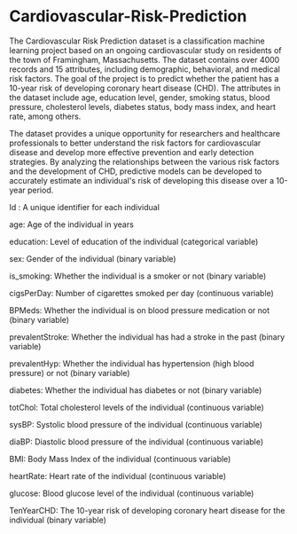 # Cardiovascular-Risk-Prediction
The Cardiovascular Risk Prediction dataset is a classification machine learning project based on an ongoing cardiovascular study on residents of the town of Framingham, Massachusetts. The dataset contains over 4000 records and 15 attributes, including demographic, behavioral, and medical risk factors. The goal of the project is to predict whether the patient has a 10-year risk of developing coronary heart disease (CHD). The attributes in the dataset include age, education level, gender, smoking status, blood pressure, cholesterol levels, diabetes status, body mass index, and heart rate, among others.

The dataset provides a unique opportunity for researchers and healthcare professionals to better understand the risk factors for cardiovascular disease and develop more effective prevention and early detection strategies. By analyzing the relationships between the various risk factors and the development of CHD, predictive models can be developed to accurately estimate an individual's risk of developing this disease over a 10-year period.

Id : A unique identifier for each individual

age: Age of the individual in years

education: Level of education of the individual (categorical variable)

sex: Gender of the individual (binary variable)

is_smoking: Whether the individual is a smoker or not (binary variable)

cigsPerDay: Number of cigarettes smoked per day (continuous variable)

BPMeds: Whether the individual is on blood pressure medication or not (binary variable)

prevalentStroke: Whether the individual has had a stroke in the past (binary variable)

prevalentHyp: Whether the individual has hypertension (high blood pressure) or not (binary variable)

diabetes: Whether the individual has diabetes or not (binary variable)

totChol: Total cholesterol levels of the individual (continuous variable)

sysBP: Systolic blood pressure of the individual (continuous variable)

diaBP: Diastolic blood pressure of the individual (continuous variable)

BMI: Body Mass Index of the individual (continuous variable)

heartRate: Heart rate of the individual (continuous variable)

glucose: Blood glucose level of the individual (continuous variable)

TenYearCHD: The 10-year risk of developing coronary heart disease for the individual (binary variable)

